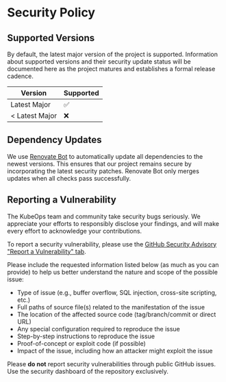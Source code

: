 # Security Policy

## Supported Versions

By default, the latest major version of the project is supported. Information about supported versions and their security update status will be documented here as the project matures and establishes a formal release cadence.

| Version        | Supported          |
| -------------- | ------------------ |
| Latest Major   | :white_check_mark: |
| < Latest Major | :x:                |

## Dependency Updates

We use [Renovate Bot](https://renovatebot.com) to automatically update all dependencies to the newest versions. This ensures that our project remains secure by incorporating the latest security patches. Renovate Bot only merges updates when all checks pass successfully.

## Reporting a Vulnerability

The KubeOps team and community take security bugs seriously. We appreciate your efforts to responsibly disclose your findings, and will make every effort to acknowledge your contributions.

To report a security vulnerability, please use the [GitHub Security Advisory "Report a Vulnerability" tab](https://github.com/buehler/dotnet-operator-sdk/security/advisories/new).

Please include the requested information listed below (as much as you can provide) to help us better understand the nature and scope of the possible issue:

- Type of issue (e.g., buffer overflow, SQL injection, cross-site scripting, etc.)
- Full paths of source file(s) related to the manifestation of the issue
- The location of the affected source code (tag/branch/commit or direct URL)
- Any special configuration required to reproduce the issue
- Step-by-step instructions to reproduce the issue
- Proof-of-concept or exploit code (if possible)
- Impact of the issue, including how an attacker might exploit the issue

Please **do not** report security vulnerabilities through public GitHub issues. Use the security dashboard of the repository exclusively.
